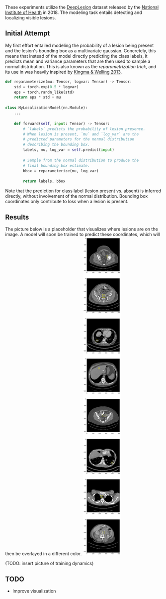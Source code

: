 These experiments utilize the [DeepLesion](https://nihcc.app.box.com/v/DeepLesion) dataset released by the [National Institute of Health](https://www.nih.gov/news-events/news-releases/nih-clinical-center-releases-dataset-32000-ct-images) in 2018. The modeling task entails detecting and localizing visible lesions.

## Initial Attempt
My first effort entailed modeling the probability of a lesion being present and the lesion's bounding box as a multivariate  gaussian. Concretely, this means that instead of the model directly predicting the class labels, it predicts mean and variance parameters that are then used to sample a normal distribution. This is also known as the *reparametrization trick*, and its use in was heavily inspired by [Kingma & Welling 2013](https://arxiv.org/abs/1312.6114).

```python
def reparameterize(mu: Tensor, logvar: Tensor) -> Tensor:
    std = torch.exp(0.5 * logvar)
    eps = torch.randn_like(std)
    return eps * std + mu

class MyLocalizationModel(nn.Module):
    ...

    def forward(self, input: Tensor) -> Tensor:
        # `labels` predicts the probability of lesion presence.
        # When lesion is present, `mu` and `log_var` are the
        # predicted parameters for the normal distribution
        # describing the bounding box.
        labels, mu, log_var = self.predict(input)

        # Sample from the normal distribution to produce the
        # final bounding box estimate.
        bbox = reparameterize(mu, log_var)
        
        return labels, bbox
```

Note that the prediction for class label (lesion present vs. absent) is inferred directly, without involvement of the normal distribution. Bounding box coordinates only contribute to loss when a lesion is present.

## Results
The picture below is a placeholder that visualizes where lesions are on the image. A model will soon be trained to predict these coordinates, which will then be overlayed in a different color.
![](images/DeepLesion_Basic_localize_lesions_0.png)

(TODO: insert picture of training dynamics)

## TODO
- Improve visualization